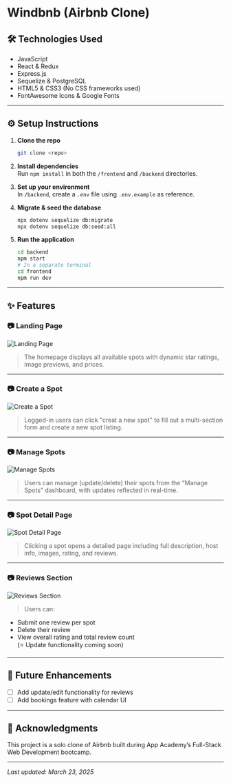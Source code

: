 # Windbnb (Airbnb Clone)


## 🛠 Technologies Used

- JavaScript
- React & Redux
- Express.js
- Sequelize & PostgreSQL
- HTML5 & CSS3 (No CSS frameworks used)
- FontAwesome Icons & Google Fonts

---

## ⚙️ Setup Instructions

1. **Clone the repo**

   ```bash
   git clone <repo>
   ```

2. **Install dependencies**  
   Run `npm install` in both the `/frontend` and `/backend` directories.

3. **Set up your environment**  
   In `/backend`, create a `.env` file using `.env.example` as reference.

4. **Migrate & seed the database**

   ```bash
   npx dotenv sequelize db:migrate
   npx dotenv sequelize db:seed:all
   ```

5. **Run the application**
   ```bash
   cd backend
   npm start
   # In a separate terminal
   cd frontend
   npm run dev
   ```

---

## ✨ Features

### 📷 Landing Page

![Landing Page](https://redeem-innovations.com/wp-content/uploads/2025/03/Landing-Page2.jpg)  

> The homepage displays all available spots with dynamic star ratings, image previews, and prices.

---

### 📷 Create a Spot

![Create a Spot](https://redeem-innovations.com/wp-content/uploads/2025/03/create-a-new-spot.jpg)  
> Logged-in users can click "creat a new spot" to fill out a multi-section form and create a new spot listing.

---

### 📷 Manage Spots

![Manage Spots](https://redeem-innovations.com/wp-content/uploads/2025/03/manage-spots.jpg)  
> Users can manage (update/delete) their spots from the “Manage Spots” dashboard, with updates reflected in real-time.

---

### 📷 Spot Detail Page

![Spot Detail Page](https://redeem-innovations.com/wp-content/uploads/2025/03/spot-detail2-2.jpg)  
> Clicking a spot opens a detailed page including full description, host info, images, rating, and reviews.

---

### 📷 Reviews Section

![Reviews Section](https://redeem-innovations.com/wp-content/uploads/2025/03/reviews.jpg)  
> Users can:

- Submit one review per spot
- Delete their review
- View overall rating and total review count  
  (⭐ Update functionality coming soon)

---

## 🧠 Future Enhancements

- [ ] Add update/edit functionality for reviews
- [ ] Add bookings feature with calendar UI

---

## 🙌 Acknowledgments

This project is a solo clone of Airbnb built during App Academy’s Full-Stack Web Development bootcamp.

---

_Last updated: March 23, 2025_
